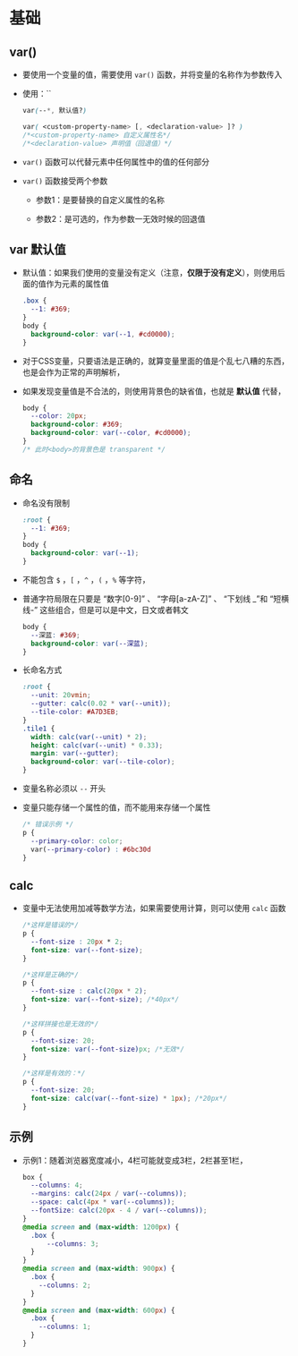# 基础

## var()

- 要使用一个变量的值，需要使用 `var()` 函数，并将变量的名称作为参数传入

- 使用：\`\`

    ```css
    var(--*, 默认值?)
    ```

    ```css
    var( <custom-property-name> [, <declaration-value> ]? )
    /*<custom-property-name> 自定义属性名*/
    /*<declaration-value> 声明值（回退值）*/
    ```

- `var()` 函数可以代替元素中任何属性中的值的任何部分

- `var()` 函数接受两个参数

  - 参数1：是要替换的自定义属性的名称

  - 参数2：是可选的，作为参数一无效时候的回退值

## var 默认值

- 默认值：如果我们使用的变量没有定义（注意，**仅限于没有定义**），则使用后面的值作为元素的属性值

    ```css
    .box {
      --1: #369;
    }
    body {
      background-color: var(--1, #cd0000);
    }
    ```

- 对于CSS变量，只要语法是正确的，就算变量里面的值是个乱七八糟的东西，也是会作为正常的声明解析，

- 如果发现变量值是不合法的，则使用背景色的缺省值，也就是 **默认值** 代替，

    ```css
    body {
      --color: 20px;
      background-color: #369;
      background-color: var(--color, #cd0000);
    }
    /* 此时<body>的背景色是 transparent */
    ```

## 命名

- 命名没有限制

    ```css
    :root {
      --1: #369;
    }
    body {
      background-color: var(--1);
    }
    ```

- 不能包含 `$` ，`[` ，`^` ，`(` ，`%` 等字符，

- 普通字符局限在只要是 “数字\[0-9]” 、 “字母\[a-zA-Z]” 、 “下划线 \_”和 “短横线-” 这些组合，但是可以是中文，日文或者韩文

    ```css
    body {
      --深蓝: #369;
      background-color: var(--深蓝);
    }
    ```

- 长命名方式

    ```css
    :root {
      --unit: 20vmin;
      --gutter: calc(0.02 * var(--unit));
      --tile-color: #A7D3EB;
    }
    .tile1 {
      width: calc(var(--unit) * 2);
      height: calc(var(--unit) * 0.33);
      margin: var(--gutter);
      background-color: var(--tile-color);
    }
    ```

- 变量名称必须以 `--` 开头

- 变量只能存储一个属性的值，而不能用来存储一个属性

    ```css
    /* 错误示例 */
    p {
      --primary-color: color;
      var(--primary-color) : #6bc30d
    }
    ```

## calc

- 变量中无法使用加减等数学方法，如果需要使用计算，则可以使用 `calc` 函数

    ```css
    /*这样是错误的*/
    p {
      --font-size : 20px * 2;
      font-size: var(--font-size);
    }

    /*这样是正确的*/
    p {
      --font-size : calc(20px * 2);
      font-size: var(--font-size); /*40px*/
    }

    /*这样拼接也是无效的*/
    p {
      --font-size: 20;
      font-size: var(--font-size)px; /*无效*/
    }

    /*这样是有效的：*/
    p {
      --font-size: 20;
      font-size: calc(var(--font-size) * 1px); /*20px*/
    }
    ```

## 示例

- 示例1：随着浏览器宽度减小，4栏可能就变成3栏，2栏甚至1栏，

    ```css
    box {
      --columns: 4;
      --margins: calc(24px / var(--columns));
      --space: calc(4px * var(--columns));
      --fontSize: calc(20px - 4 / var(--columns));
    }
    @media screen and (max-width: 1200px) {
      .box {
          --columns: 3;
      }
    }
    @media screen and (max-width: 900px) {
      .box {
        --columns: 2;
      }
    }
    @media screen and (max-width: 600px) {
      .box {
        --columns: 1;
      }
    }
    ```
